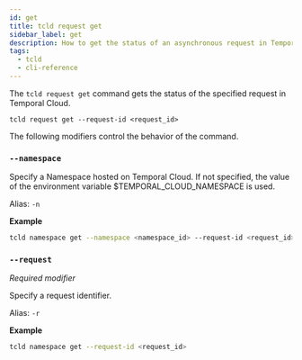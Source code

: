 ```yaml
---
id: get
title: tcld request get
sidebar_label: get
description: How to get the status of an asynchronous request in Temporal Cloud using tcld.
tags:
  - tcld
  - cli-reference
---
```


The `tcld request get` command gets the status of the specified request in Temporal Cloud.

`tcld request get --request-id <request_id>`

The following modifiers control the behavior of the command.

### `--namespace`

Specify a Namespace hosted on Temporal Cloud. If not specified, the value of the environment variable $TEMPORAL_CLOUD_NAMESPACE is used.

Alias: `-n`

**Example**

```bash
tcld namespace get --namespace <namespace_id> --request-id <request_id>
```

### `--request`

_Required modifier_

Specify a request identifier.

Alias: `-r`

**Example**

```bash
tcld namespace get --request-id <request_id>
```
